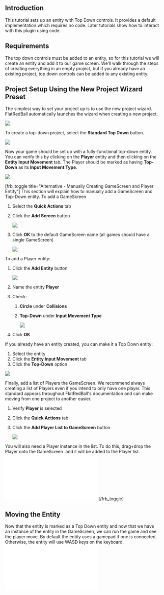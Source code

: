 ## Introduction

This tutorial sets up an entity with Top Down controls. It provides a default implementation which requires no code. Later tutorials show how to interact with this plugin using code.

## Requirements

The top down controls must be added to an entity, so for this tutorial we will create an entity and add it to our game screen. We'll walk through the steps of creating everything in an empty project, but if you already have an existing project, top down controls can be added to any existing entity.

## Project Setup Using the New Project Wizard Preset

The simplest way to set your project up is to use the new project wizard. FlatRedBall automatically launches the wizard when creating a new project.

![](/media/2022-03-img_62309f1815b67.png)

To create a top-down project, select the **Standard Top Down** button.

![](/media/2022-03-img_62309f5a0d3d3.png)

Now your game should be set up with a fully-functional top-down entity. You can verify this by clicking on the **Player** entity and then clicking on the **Entity Input Movement** tab. The Player should be marked as having **Top-Down** as its **Input Movement Type**.

![](/media/2022-03-img_6230a056728c2.png)

\[frb_toggle title="Alternative - Manually Creating GameScreen and Player Entity"\] This section will explain how to manually add a GameScreen and Top-Down entity. To add a GameScreen

1.  Select the **Quick Actions** tab

2.  Click the **Add Screen** button

    ![](/media/2020-09-img_5f599247ae317.png)

3.  Click **OK** to the default GameScreen name (all games should have a single GameScreen)

    ![](/media/2021-03-img_6043f5877fc5e.png)

To add a Player entity:

1.  Click the **Add Entity** button

    ![](/media/2020-09-img_5f5995951369d.png)

2.  Name the entity **Player**

3.  Check:
    1.  **Circle** under **Collisions**

    2.  **Top-Down** under **Input Movement Type**

        ![](/media/2021-03-img_6043f61c1110d.png)

4.  Click **OK**

If you already have an entity created, you can make it a Top Down entity:

1.  Select the entity
2.  Click the **Entity Input Movement** tab
3.  Click the **Top-Down** option

![](/media/2022-03-img_6230a056728c2.png)

Finally, add a list of Players the GameScreen. We recommend always creating a list of Players even if you intend to only have one player. This standard appears throughout FlatRedBall's documentation and can make moving from one project to another easier.

1.  Verify **Player** is selected

2.  Click the **Quick Actions** tab

3.  Click the **Add Player List to GameScreen** button

    ![](/media/2021-03-img_6043f6f354f8c.png)

You will also need a Player instance in the list. To do this, drag+drop the Player onto the GameScreen  and it will be added to the Player list. [![](/wp-content/uploads/2020/09/2021_March_06_144641.gif.md)](/wp-content/uploads/2020/09/2021_March_06_144641.gif.md) \[/frb_toggle\]

## Moving the Entity

Now that the entity is marked as a Top Down entity and now that we have an instance of the entity in the GameScreen, we can run the game and see the player move. By default the entity uses a gamepad if one is connected. Otherwise, the entity will use WASD keys on the keyboard. [![](/wp-content/uploads/2020/09/2020_September_09_211313.gif.md)](/wp-content/uploads/2020/09/2020_September_09_211313.gif.md)
